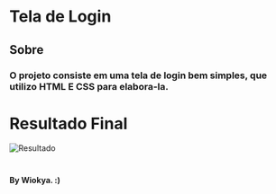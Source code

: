 # Tela de Login

## Sobre

### O projeto consiste em uma tela de login bem simples, que utilizo HTML E CSS para elabora-la.

# Resultado Final

![Resultado](file:///C:/Users/annac/Desktop/resultado.png)
#
#### By Wiokya. :)
